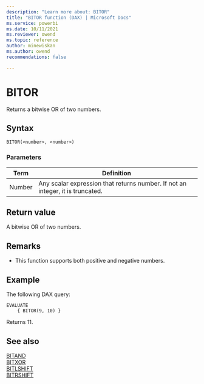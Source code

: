 ```yaml
---
description: "Learn more about: BITOR"
title: "BITOR function (DAX) | Microsoft Docs"
ms.service: powerbi 
ms.date: 10/11/2021
ms.reviewer: owend
ms.topic: reference
author: minewiskan
ms.author: owend 
recommendations: false

---
```

# BITOR

Returns a bitwise OR of two numbers.
  
## Syntax  
  
```dax
BITOR(<number>, <number>)
```

### Parameters

|Term|Definition|
|--------|--------------|
|Number|Any scalar expression that returns number. If not an integer, it is truncated.|
  
## Return value

A bitwise OR of two numbers.
  
## Remarks

- This function supports both positive and negative numbers.

## Example

The following DAX query:

```dax
EVALUATE 
    { BITOR(9, 10) }
```

Returns 11.

## See also

[BITAND](bitand-function-dax.md)  
[BITXOR](bitxor-function-dax.md)  
[BITLSHIFT](bitlshift-function-dax.md)  
[BITRSHIFT](bitrshift-function-dax.md)  
